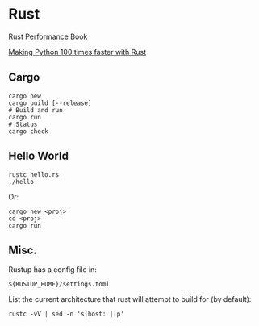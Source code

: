 # Rust

[Rust Performance Book](https://nnethercote.github.io/perf-book/)

[Making Python 100 times faster with Rust](https://ohadravid.github.io/posts/2023-03-rusty-python/)

## Cargo

```
cargo new
cargo build [--release]
# Build and run
cargo run
# Status
cargo check
```

## Hello World

```
rustc hello.rs
./hello
```

Or:
```
cargo new <proj>
cd <proj>
cargo run
```


## Misc.

Rustup has a config file in:
```
${RUSTUP_HOME}/settings.toml
```

List the current architecture that rust will attempt to build for (by default):
```
rustc -vV | sed -n 's|host: ||p'
```

